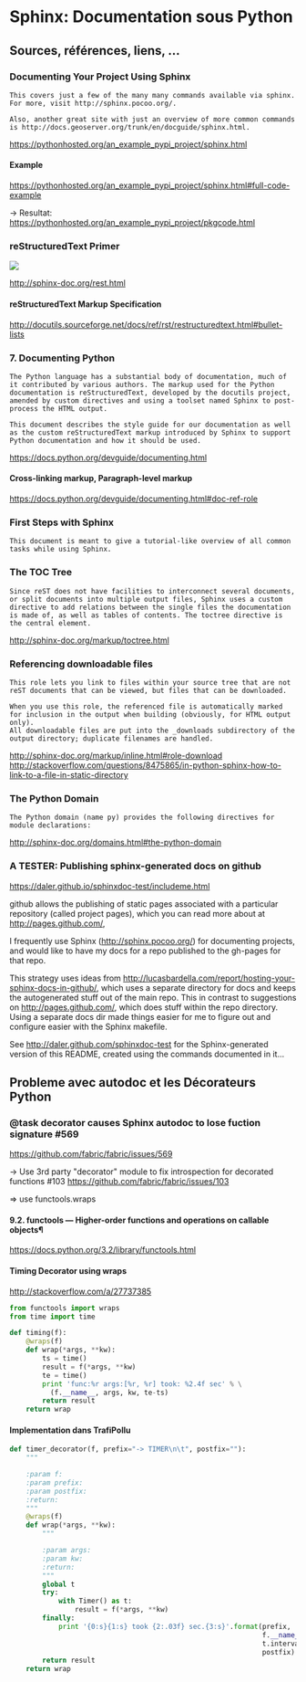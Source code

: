 # Sphinx: Documentation sous Python

## Sources, références, liens, ...

### Documenting Your Project Using Sphinx
```
This covers just a few of the many many commands available via sphinx. For more, visit http://sphinx.pocoo.org/.

Also, another great site with just an overview of more common commands is http://docs.geoserver.org/trunk/en/docguide/sphinx.html.
```
https://pythonhosted.org/an_example_pypi_project/sphinx.html

#### Example
https://pythonhosted.org/an_example_pypi_project/sphinx.html#full-code-example

-> Resultat: https://pythonhosted.org/an_example_pypi_project/pkgcode.html

### reStructuredText Primer
![](http://sphinx-doc.org/_static/sphinxheader.png)

http://sphinx-doc.org/rest.html

#### reStructuredText Markup Specification
http://docutils.sourceforge.net/docs/ref/rst/restructuredtext.html#bullet-lists

### 7. Documenting Python
```
The Python language has a substantial body of documentation, much of it contributed by various authors. The markup used for the Python documentation is reStructuredText, developed by the docutils project, amended by custom directives and using a toolset named Sphinx to post-process the HTML output.

This document describes the style guide for our documentation as well as the custom reStructuredText markup introduced by Sphinx to support Python documentation and how it should be used.
```
https://docs.python.org/devguide/documenting.html

#### Cross-linking markup, Paragraph-level markup
https://docs.python.org/devguide/documenting.html#doc-ref-role

### First Steps with Sphinx
```
This document is meant to give a tutorial-like overview of all common tasks while using Sphinx.
```

### The TOC Tree
```
Since reST does not have facilities to interconnect several documents, or split documents into multiple output files, Sphinx uses a custom directive to add relations between the single files the documentation is made of, as well as tables of contents. The toctree directive is the central element.
```
http://sphinx-doc.org/markup/toctree.html

### Referencing downloadable files
```
This role lets you link to files within your source tree that are not reST documents that can be viewed, but files that can be downloaded.

When you use this role, the referenced file is automatically marked for inclusion in the output when building (obviously, for HTML output only).
All downloadable files are put into the _downloads subdirectory of the output directory; duplicate filenames are handled.
```

http://sphinx-doc.org/markup/inline.html#role-download
http://stackoverflow.com/questions/8475865/in-python-sphinx-how-to-link-to-a-file-in-static-directory

### The Python Domain
`The Python domain (name py) provides the following directives for module declarations:`

http://sphinx-doc.org/domains.html#the-python-domain

### A TESTER: Publishing sphinx-generated docs on github
https://daler.github.io/sphinxdoc-test/includeme.html

github allows the publishing of static pages associated with a particular repository (called project pages), which you can read more about at http://pages.github.com/,

I frequently use Sphinx (http://sphinx.pocoo.org/) for documenting projects, and would like to have my docs for a repo published to the gh-pages for that repo.

This strategy uses ideas from http://lucasbardella.com/report/hosting-your-sphinx-docs-in-github/, which uses a separate directory for docs and keeps the autogenerated stuff out of the main repo. This in contrast to suggestions on http://pages.github.com/, which does stuff within the repo directory. Using a separate docs dir made things easier for me to figure out and configure easier with the Sphinx makefile.

See http://daler.github.com/sphinxdoc-test for the Sphinx-generated version of this README, created using the commands documented in it...


## Probleme avec autodoc et les Décorateurs Python

###  @task decorator causes Sphinx autodoc to lose fuction signature #569
https://github.com/fabric/fabric/issues/569

->  Use 3rd party "decorator" module to fix introspection for decorated functions #103
https://github.com/fabric/fabric/issues/103

=> use functools.wraps

#### 9.2. functools — Higher-order functions and operations on callable objects¶
https://docs.python.org/3.2/library/functools.html

#### Timing Decorator using wraps
http://stackoverflow.com/a/27737385
```python
from functools import wraps
from time import time

def timing(f):
    @wraps(f)
    def wrap(*args, **kw):
        ts = time()
        result = f(*args, **kw)
        te = time()
        print 'func:%r args:[%r, %r] took: %2.4f sec' % \
          (f.__name__, args, kw, te-ts)
        return result
    return wrap
```    

#### Implementation dans TrafiPollu
```python
def timer_decorator(f, prefix="-> TIMER\n\t", postfix=""):
    """

    :param f:
    :param prefix:
    :param postfix:
    :return:
    """
    @wraps(f)
    def wrap(*args, **kw):
        """

        :param args:
        :param kw:
        :return:
        """
        global t
        try:
            with Timer() as t:
                result = f(*args, **kw)
        finally:
            print '{0:s}{1:s} took {2:.03f} sec.{3:s}'.format(prefix,
                                                              f.__name__,
                                                              t.interval,
                                                              postfix)
        return result
    return wrap
```
